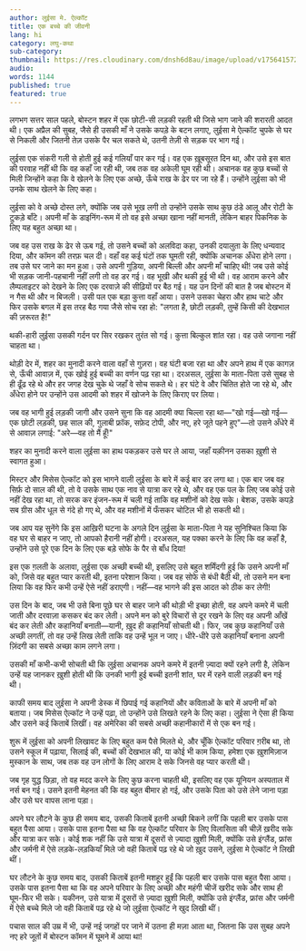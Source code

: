 ```yaml
---
author: लुईसा मे. ऐल्कॉट
title: एक बच्चे की जीवनी
lang: hi
category: लघु-कथा
sub-category:
thumbnail: https://res.cloudinary.com/dnsh6d8au/image/upload/v1756415721/Louisa-May-Alcott---A-Child_s-Biography_lspeoe.jpg
audio:
words: 1144
published: true
featured: true
---
```


लगभग सत्तर साल पहले, बोस्टन शहर में एक छोटी-सी लड़की रहती थी जिसे भाग जाने की शरारती आदत थी। एक अप्रैल की सुबह, जैसे ही उसकी माँ ने उसके कपड़े के बटन लगाए, लुईसा मे ऐल्कॉट चुपके से घर से निकली और जितनी तेज़ उसके पैर चल सकते थे, उतनी तेज़ी से सड़क पर भाग गई।

लुईसा एक संकरी गली से होती हुई कई गलियाँ पार कर गई। वह एक ख़ूबसूरत दिन था, और उसे इस बात की परवाह नहीं थी कि वह कहाँ जा रही थी, जब तक वह अकेली घूम रही थी। अचानक वह कुछ बच्चों से मिली जिन्होंने कहा कि वे खेलने के लिए एक अच्छे, ऊँचे राख के ढेर पर जा रहे हैं। उन्होंने लुईसा को भी उनके साथ खेलने के लिए कहा।

लुईसा को वे अच्छे दोस्त लगे, क्योंकि जब उसे भूख लगी तो उन्होंने उसके साथ कुछ ठंडे आलू और रोटी के टुकड़े बाँटे। अपनी माँ के डाइनिंग-रूम में तो वह इसे अच्छा खाना नहीं मानती, लेकिन बाहर पिकनिक के लिए यह बहुत अच्छा था।

जब वह उस राख के ढेर से ऊब गई, तो उसने बच्चों को अलविदा कहा, उनकी दयालुता के लिए धन्यवाद दिया, और कॉमन की तरफ़ चल दी। वहाँ वह कई घंटों तक घूमती रही, क्योंकि अचानक अँधेरा होने लगा। तब उसे घर जाने का मन हुआ। उसे अपनी गुड़िया, अपनी बिल्ली और अपनी माँ चाहिए थी! जब उसे कोई भी सड़क जानी-पहचानी नहीं लगी तो वह डर गई। वह भूखी और थकी हुई भी थी। वह आराम करने और लैम्पलाइटर को देखने के लिए एक दरवाज़े की सीढ़ियों पर बैठ गई। यह उन दिनों की बात है जब बोस्टन में न गैस थी और न बिजली। उसी पल एक बड़ा कुत्ता वहाँ आया। उसने उसका चेहरा और हाथ चाटे और फिर उसके बगल में इस तरह बैठ गया जैसे सोच रहा हो: "लगता है, छोटी लड़की, तुम्हें किसी की देखभाल की ज़रूरत है!"

थकी-हारी लुईसा उसकी गर्दन पर सिर रखकर तुरंत सो गई। कुत्ता बिल्कुल शांत रहा। वह उसे जगाना नहीं चाहता था।

थोड़ी देर में, शहर का मुनादी करने वाला वहाँ से गुज़रा। वह घंटी बजा रहा था और अपने हाथ में एक कागज़ से, ऊँची आवाज़ में, एक खोई हुई बच्ची का वर्णन पढ़ रहा था। दरअसल, लुईसा के माता-पिता उसे सुबह से ही ढूँढ रहे थे और हर जगह देख चुके थे जहाँ वे सोच सकते थे। हर घंटे वे और चिंतित होते जा रहे थे, और अँधेरा होने पर उन्होंने उस आदमी को शहर में खोजने के लिए किराए पर लिया।

जब वह भागी हुई लड़की जागी और उसने सुना कि वह आदमी क्या चिल्ला रहा था—"खो गई—खो गई—एक छोटी लड़की, छह साल की, गुलाबी फ्रॉक, सफ़ेद टोपी, और नए, हरे जूते पहने हुए"—तो उसने अँधेरे में से आवाज़ लगाई: "अरे—वह तो मैं हूँ!"

शहर का मुनादी करने वाला लुईसा का हाथ पकड़कर उसे घर ले आया, जहाँ यक़ीनन उसका ख़ुशी से स्वागत हुआ।

मिस्टर और मिसेस ऐल्कॉट को इस भागने वाली लुईसा के बारे में कई बार डर लगा था। एक बार जब वह सिर्फ़ दो साल की थी, तो वे उसके साथ एक नाव से यात्रा कर रहे थे, और वह एक पल के लिए जब कोई उसे नहीं देख रहा था, तो सरक कर इंजन-रूम में चली गई ताकि वह मशीनों को देख सके। बेशक, उसके कपड़े सब ग्रीस और धूल से गंदे हो गए थे, और वह मशीनों में फँसकर चोटिल भी हो सकती थी।

जब आप यह सुनेंगे कि इस आख़िरी घटना के अगले दिन लुईसा के माता-पिता ने यह सुनिश्चित किया कि वह घर से बाहर न जाए, तो आपको हैरानी नहीं होगी। दरअसल, यह पक्का करने के लिए कि वह कहाँ है, उन्होंने उसे पूरे एक दिन के लिए एक बड़े सोफे के पैर से बाँध दिया!

इस एक ग़लती के अलावा, लुईसा एक अच्छी बच्ची थी, इसलिए उसे बहुत शर्मिंदगी हुई कि उसने अपनी माँ को, जिसे वह बहुत प्यार करती थी, इतना परेशान किया। जब वह सोफे से बंधी बैठी थी, तो उसने मन बना लिया कि वह फिर कभी उन्हें ऐसे नहीं डराएगी। नहीं—वह भागने की इस आदत को ठीक कर लेगी!

उस दिन के बाद, जब भी उसे बिना पूछे घर से बाहर जाने की थोड़ी भी इच्छा होती, वह अपने कमरे में चली जाती और दरवाज़ा कसकर बंद कर लेती। अपने मन को बुरे विचारों से दूर रखने के लिए वह अपनी आँखें बंद कर लेती और कहानियाँ बनाती—यानी, ख़ुद ही कहानियाँ सोचती थी। फिर, जब कुछ कहानियाँ उसे अच्छी लगतीं, तो वह उन्हें लिख लेती ताकि वह उन्हें भूल न जाए। धीरे-धीरे उसे कहानियाँ बनाना अपनी ज़िंदगी का सबसे अच्छा काम लगने लगा।

उसकी माँ कभी-कभी सोचती थी कि लुईसा अचानक अपने कमरे में इतनी ज़्यादा क्यों रहने लगी है, लेकिन उन्हें यह जानकर ख़ुशी होती थी कि उनकी भागी हुई बच्ची इतनी शांत, घर में रहने वाली लड़की बन गई थी।

काफी समय बाद लुईसा ने अपनी डेस्क में छिपाई गई कहानियों और कविताओं के बारे में अपनी माँ को बताया। जब मिसेस ऐल्कॉट ने उन्हें पढ़ा, तो उन्होंने उसे लिखते रहने के लिए कहा। लुईसा ने ऐसा ही किया और उसने कई किताबें लिखीं। वह अमेरिका की सबसे अच्छी कहानीकारों में से एक बन गई।

शुरू में लुईसा को अपनी लिखावट के लिए बहुत कम पैसे मिलते थे, और चूँकि ऐल्कॉट परिवार ग़रीब था, तो उसने स्कूल में पढ़ाया, सिलाई की, बच्चों की देखभाल की, या कोई भी काम किया, हमेशा एक ख़ुशमिज़ाज मुस्कान के साथ, जब तक वह उन लोगों के लिए आराम दे सके जिनसे वह प्यार करती थी।

जब गृह युद्ध छिड़ा, तो वह मदद करने के लिए कुछ करना चाहती थी, इसलिए वह एक यूनियन अस्पताल में नर्स बन गई। उसने इतनी मेहनत की कि वह बहुत बीमार हो गई, और उसके पिता को उसे लेने जाना पड़ा और उसे घर वापस लाना पड़ा।

अपने घर लौटने के कुछ ही समय बाद, उसकी किताबें इतनी अच्छी बिकने लगीं कि पहली बार उसके पास बहुत पैसा आया। उसके पास इतना पैसा था कि वह ऐल्कॉट परिवार के लिए विलासिता की चीज़ें ख़रीद सके और यात्रा कर सके। कोई शक नहीं कि उसे यात्रा में दूसरों से ज़्यादा ख़ुशी मिली, क्योंकि उसे इंग्लैंड, फ्रांस और जर्मनी में ऐसे लड़के-लड़कियाँ मिले जो वही किताबें पढ़ रहे थे जो ख़ुद उसने, लुईसा मे ऐल्कॉट ने लिखी थीं। 

घर लौटने के कुछ समय बाद, उसकी किताबें इतनी मशहूर हुईं कि पहली बार उसके पास बहुत पैसा आया। उसके पास इतना पैसा था कि वह अपने परिवार के लिए अच्छी और महंगी चीजें खरीद सके और साथ ही घूम-फिर भी सके। यकीनन, उसे यात्रा में दूसरों से ज़्यादा ख़ुशी मिली, क्योंकि उसे इंग्लैंड, फ्रांस और जर्मनी में ऐसे बच्चे मिले जो वही किताबें पढ़ रहे थे जो लुईसा ऐल्कॉट ने खुद लिखी थीं।

पचास साल की उम्र में भी, उन्हें नई जगहों पर जाने में उतना ही मज़ा आता था, जितना कि उस सुबह अपने नए हरे जूतों में बोस्टन कॉमन में घूमने में आया था!